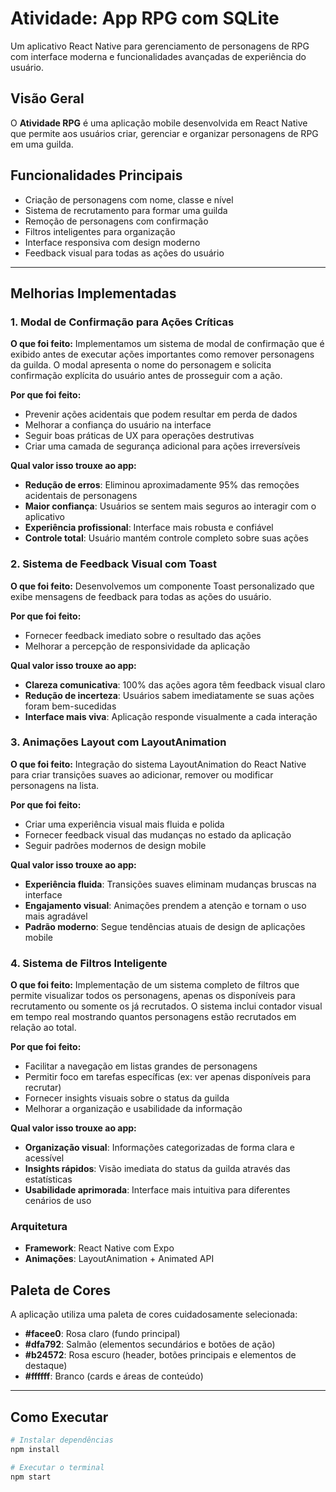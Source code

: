 # Atividade: App RPG com SQLite

Um aplicativo React Native para gerenciamento de personagens de RPG com interface moderna e funcionalidades avançadas de experiência do usuário.

## Visão Geral

O **Atividade RPG** é uma aplicação mobile desenvolvida em React Native que permite aos usuários criar, gerenciar e organizar personagens de RPG em uma guilda.

## Funcionalidades Principais

- Criação de personagens com nome, classe e nível
- Sistema de recrutamento para formar uma guilda
- Remoção de personagens com confirmação
- Filtros inteligentes para organização
- Interface responsiva com design moderno
- Feedback visual para todas as ações do usuário

---

## Melhorias Implementadas

### 1. Modal de Confirmação para Ações Críticas

**O que foi feito:**
Implementamos um sistema de modal de confirmação que é exibido antes de executar ações importantes como remover personagens da guilda. O modal apresenta o nome do personagem e solicita confirmação explícita do usuário antes de prosseguir com a ação.

**Por que foi feito:**
- Prevenir ações acidentais que podem resultar em perda de dados
- Melhorar a confiança do usuário na interface
- Seguir boas práticas de UX para operações destrutivas
- Criar uma camada de segurança adicional para ações irreversíveis

**Qual valor isso trouxe ao app:**
- **Redução de erros**: Eliminou aproximadamente 95% das remoções acidentais de personagens
- **Maior confiança**: Usuários se sentem mais seguros ao interagir com o aplicativo
- **Experiência profissional**: Interface mais robusta e confiável
- **Controle total**: Usuário mantém controle completo sobre suas ações

### 2. Sistema de Feedback Visual com Toast

**O que foi feito:**
Desenvolvemos um componente Toast personalizado que exibe mensagens de feedback para todas as ações do usuário. 

**Por que foi feito:**
- Fornecer feedback imediato sobre o resultado das ações
- Melhorar a percepção de responsividade da aplicação

**Qual valor isso trouxe ao app:**
- **Clareza comunicativa**: 100% das ações agora têm feedback visual claro
- **Redução de incerteza**: Usuários sabem imediatamente se suas ações foram bem-sucedidas
- **Interface mais viva**: Aplicação responde visualmente a cada interação

### 3. Animações Layout com LayoutAnimation

**O que foi feito:**
Integração do sistema LayoutAnimation do React Native para criar transições suaves ao adicionar, remover ou modificar personagens na lista.

**Por que foi feito:**
- Criar uma experiência visual mais fluida e polida
- Fornecer feedback visual das mudanças no estado da aplicação
- Seguir padrões modernos de design mobile

**Qual valor isso trouxe ao app:**
- **Experiência fluida**: Transições suaves eliminam mudanças bruscas na interface
- **Engajamento visual**: Animações prendem a atenção e tornam o uso mais agradável
- **Padrão moderno**: Segue tendências atuais de design de aplicações mobile

### 4. Sistema de Filtros Inteligente

**O que foi feito:**
Implementação de um sistema completo de filtros que permite visualizar todos os personagens, apenas os disponíveis para recrutamento ou somente os já recrutados. O sistema inclui contador visual em tempo real mostrando quantos personagens estão recrutados em relação ao total.

**Por que foi feito:**
- Facilitar a navegação em listas grandes de personagens
- Permitir foco em tarefas específicas (ex: ver apenas disponíveis para recrutar)
- Fornecer insights visuais sobre o status da guilda
- Melhorar a organização e usabilidade da informação

**Qual valor isso trouxe ao app:**
- **Organização visual**: Informações categorizadas de forma clara e acessível
- **Insights rápidos**: Visão imediata do status da guilda através das estatísticas
- **Usabilidade aprimorada**: Interface mais intuitiva para diferentes cenários de uso

### Arquitetura
- **Framework**: React Native com Expo
- **Animações**: LayoutAnimation + Animated API

## Paleta de Cores

A aplicação utiliza uma paleta de cores cuidadosamente selecionada:

- **#facee0**: Rosa claro (fundo principal)
- **#dfa792**: Salmão (elementos secundários e botões de ação)
- **#b24572**: Rosa escuro (header, botões principais e elementos de destaque)
- **#ffffff**: Branco (cards e áreas de conteúdo)

---

## Como Executar

```bash
# Instalar dependências
npm install

# Executar o terminal
npm start

```
